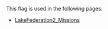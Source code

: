 This flag is used in the following pages:
 - [LakeFederation2_Missions](../missions/LakeFederation2_Missions.md)
